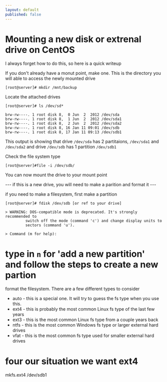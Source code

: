 ```yaml
---
layout: default
published: false
---
```


# Mounting a new disk or extrenal drive on CentOS

I always forget how to do this, so here is a quick writeup

If you don't already have a monut point, make one. This is the directory you will able to access the newly mounted drive
```
[root@server]# mkdir /mnt/backup
```

Locate the attached drives
```
[root@server]# ls /dev/sd*

brw-rw----. 1 root disk 8,  0 Jun  2  2012 /dev/sda
brw-rw----. 1 root disk 8,  1 Jun  2  2012 /dev/sda1
brw-rw----. 1 root disk 8,  2 Jun  2  2012 /dev/sda2
brw-rw----. 1 root disk 8, 16 Jan 11 09:01 /dev/sdb
brw-rw----. 1 root disk 8, 17 Jan 11 09:13 /dev/sdb1 
```
This output is showing that drive `/dev/sda` has 2 partitaions, `/dev/sda1` and `/dev/sda2` and drive `/dev/sdb` has 1 partition `/dev/sdb1`


Check the file system type
```
[root@server]#file -i /dev/sdb/
```

You can now mount the drive to your mount point

--- if this is a new drive, you will need to make a parition and format it ---

if you need to make a filesystem, first make a partition
```
[root@server]# fdisk /dev/sdb [or ref to your drive]

> WARNING: DOS-compatible mode is deprecated. It's strongly recommended to
         switch off the mode (command 'c') and change display units to
         sectors (command 'u').

> Command (m for help):
```

# type in `n` for 'add a new partition' and follow the steps to create a new partion

format the filesystem. There are a few different types to consider
- auto - this is a special one. It will try to guess the fs type when you use this.
- ext4 - this is probably the most common Linux fs type of the last few years
- ext3 - this is the most common Linux fs type from a couple years back
- ntfs - this is the most common Windows fs type or larger external hard drives
- vfat - this is the most common fs type used for smaller external hard drives

# four our situation we want ext4
mkfs.ext4 /dev/sdb1

